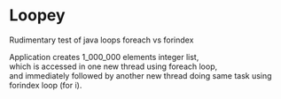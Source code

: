 # Loopey
Rudimentary test of java loops foreach vs forindex

Application creates 1_000_000 elements integer list,<br>
which is accessed in one new thread using foreach loop,<br>
and immediately followed by another new thread doing same task using forindex loop (for i).
